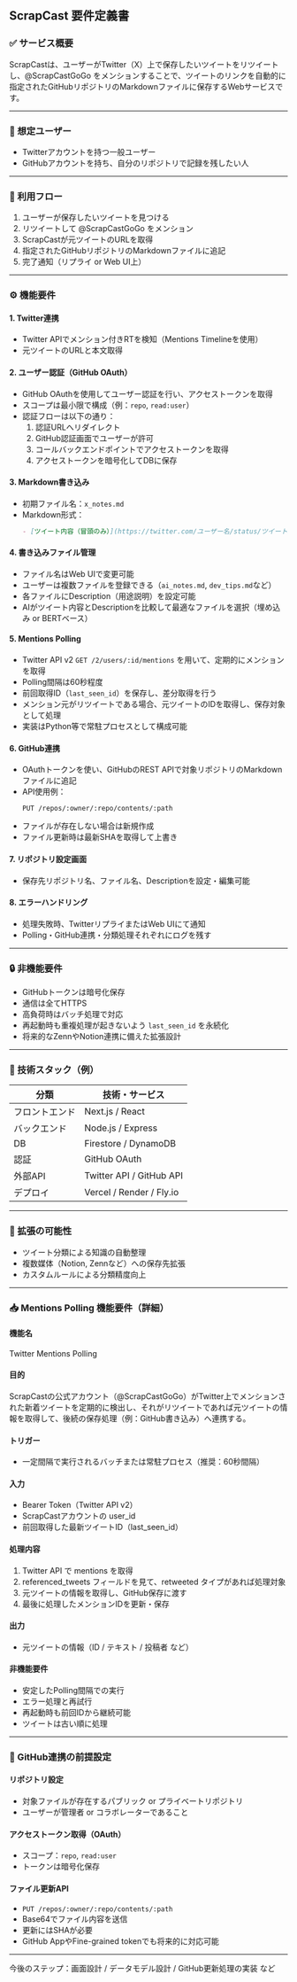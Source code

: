## ScrapCast 要件定義書

### ✅ サービス概要
ScrapCastは、ユーザーがTwitter（X）上で保存したいツイートをリツイートし、@ScrapCastGoGo をメンションすることで、ツイートのリンクを自動的に指定されたGitHubリポジトリのMarkdownファイルに保存するWebサービスです。

---

### 👤 想定ユーザー
- Twitterアカウントを持つ一般ユーザー
- GitHubアカウントを持ち、自分のリポジトリで記録を残したい人

---

### 📌 利用フロー
1. ユーザーが保存したいツイートを見つける
2. リツイートして @ScrapCastGoGo をメンション
3. ScrapCastが元ツイートのURLを取得
4. 指定されたGitHubリポジトリのMarkdownファイルに追記
5. 完了通知（リプライ or Web UI上）

---

### ⚙️ 機能要件
#### 1. Twitter連携
- Twitter APIでメンション付きRTを検知（Mentions Timelineを使用）
- 元ツイートのURLと本文取得

#### 2. ユーザー認証（GitHub OAuth）
- GitHub OAuthを使用してユーザー認証を行い、アクセストークンを取得
- スコープは最小限で構成（例：`repo`, `read:user`）
- 認証フローは以下の通り：
  1. 認証URLへリダイレクト
  2. GitHub認証画面でユーザーが許可
  3. コールバックエンドポイントでアクセストークンを取得
  4. アクセストークンを暗号化してDBに保存

#### 3. Markdown書き込み
- 初期ファイル名：`x_notes.md`
- Markdown形式：
  ```markdown
  - [ツイート内容（冒頭のみ）](https://twitter.com/ユーザー名/status/ツイートID) - yyyy-mm-dd
  ```

#### 4. 書き込みファイル管理
- ファイル名はWeb UIで変更可能
- ユーザーは複数ファイルを登録できる（`ai_notes.md`, `dev_tips.md`など）
- 各ファイルにDescription（用途説明）を設定可能
- AIがツイート内容とDescriptionを比較して最適なファイルを選択（埋め込み or BERTベース）

#### 5. Mentions Polling
- Twitter API v2 `GET /2/users/:id/mentions` を用いて、定期的にメンションを取得
- Polling間隔は60秒程度
- 前回取得ID（`last_seen_id`）を保存し、差分取得を行う
- メンション元がリツイートである場合、元ツイートのIDを取得し、保存対象として処理
- 実装はPython等で常駐プロセスとして構成可能

#### 6. GitHub連携
- OAuthトークンを使い、GitHubのREST APIで対象リポジトリのMarkdownファイルに追記
- API使用例：
  ```http
  PUT /repos/:owner/:repo/contents/:path
  ```
- ファイルが存在しない場合は新規作成
- ファイル更新時は最新SHAを取得して上書き

#### 7. リポジトリ設定画面
- 保存先リポジトリ名、ファイル名、Descriptionを設定・編集可能

#### 8. エラーハンドリング
- 処理失敗時、TwitterリプライまたはWeb UIにて通知
- Polling・GitHub連携・分類処理それぞれにログを残す

---

### 🔒 非機能要件
- GitHubトークンは暗号化保存
- 通信は全てHTTPS
- 高負荷時はバッチ処理で対応
- 再起動時も重複処理が起きないよう `last_seen_id` を永続化
- 将来的なZennやNotion連携に備えた拡張設計

---

### 🧪 技術スタック（例）
| 分類         | 技術・サービス        |
|--------------|------------------------|
| フロントエンド | Next.js / React        |
| バックエンド   | Node.js / Express      |
| DB           | Firestore / DynamoDB    |
| 認証         | GitHub OAuth           |
| 外部API      | Twitter API / GitHub API |
| デプロイ     | Vercel / Render / Fly.io |

---

### 🌱 拡張の可能性
- ツイート分類による知識の自動整理
- 複数媒体（Notion, Zennなど）への保存先拡張
- カスタムルールによる分類精度向上

---

### 📥 Mentions Polling 機能要件（詳細）
#### 機能名
Twitter Mentions Polling

#### 目的
ScrapCastの公式アカウント（@ScrapCastGoGo）がTwitter上でメンションされた新着ツイートを定期的に検出し、それがリツイートであれば元ツイートの情報を取得して、後続の保存処理（例：GitHub書き込み）へ連携する。

#### トリガー
- 一定間隔で実行されるバッチまたは常駐プロセス（推奨：60秒間隔）

#### 入力
- Bearer Token（Twitter API v2）
- ScrapCastアカウントの user_id
- 前回取得した最新ツイートID（last_seen_id）

#### 処理内容
1. Twitter API で mentions を取得
2. referenced_tweets フィールドを見て、retweeted タイプがあれば処理対象
3. 元ツイートの情報を取得し、GitHub保存に渡す
4. 最後に処理したメンションIDを更新・保存

#### 出力
- 元ツイートの情報（ID / テキスト / 投稿者 など）

#### 非機能要件
- 安定したPolling間隔での実行
- エラー処理と再試行
- 再起動時も前回IDから継続可能
- ツイートは古い順に処理

---

### 🧩 GitHub連携の前提設定
#### リポジトリ設定
- 対象ファイルが存在するパブリック or プライベートリポジトリ
- ユーザーが管理者 or コラボレーターであること

#### アクセストークン取得（OAuth）
- スコープ：`repo`, `read:user`
- トークンは暗号化保存

#### ファイル更新API
- `PUT /repos/:owner/:repo/contents/:path`
- Base64でファイル内容を送信
- 更新にはSHAが必要
- GitHub AppやFine-grained tokenでも将来的に対応可能

---

今後のステップ：画面設計 / データモデル設計 / GitHub更新処理の実装 など

